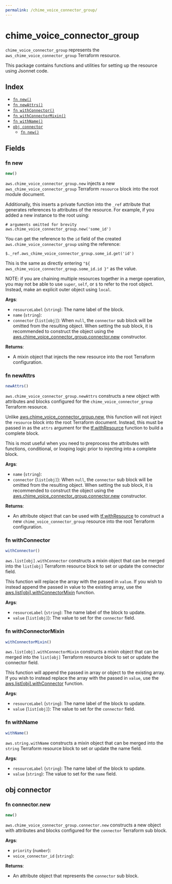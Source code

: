 ```yaml
---
permalink: /chime_voice_connector_group/
---
```


# chime_voice_connector_group

`chime_voice_connector_group` represents the `aws_chime_voice_connector_group` Terraform resource.



This package contains functions and utilities for setting up the resource using Jsonnet code.


## Index

* [`fn new()`](#fn-new)
* [`fn newAttrs()`](#fn-newattrs)
* [`fn withConnector()`](#fn-withconnector)
* [`fn withConnectorMixin()`](#fn-withconnectormixin)
* [`fn withName()`](#fn-withname)
* [`obj connector`](#obj-connector)
  * [`fn new()`](#fn-connectornew)

## Fields

### fn new

```ts
new()
```


`aws.chime_voice_connector_group.new` injects a new `aws_chime_voice_connector_group` Terraform `resource`
block into the root module document.

Additionally, this inserts a private function into the `_ref` attribute that generates references to attributes of the
resource. For example, if you added a new instance to the root using:

    # arguments omitted for brevity
    aws.chime_voice_connector_group.new('some_id')

You can get the reference to the `id` field of the created `aws.chime_voice_connector_group` using the reference:

    $._ref.aws_chime_voice_connector_group.some_id.get('id')

This is the same as directly entering `"${ aws_chime_voice_connector_group.some_id.id }"` as the value.

NOTE: if you are chaining multiple resources together in a merge operation, you may not be able to use `super`, `self`,
or `$` to refer to the root object. Instead, make an explicit outer object using `local`.

**Args**:
  - `resourceLabel` (`string`): The name label of the block.
  - `name` (`string`): 
  - `connector` (`list[obj]`):  When `null`, the `connector` sub block will be omitted from the resulting object. When setting the sub block, it is recommended to construct the object using the [aws.chime_voice_connector_group.connector.new](#fn-chime_voice_connector_groupconnectornew) constructor.

**Returns**:
- A mixin object that injects the new resource into the root Terraform configuration.


### fn newAttrs

```ts
newAttrs()
```


`aws.chime_voice_connector_group.newAttrs` constructs a new object with attributes and blocks configured for the `chime_voice_connector_group`
Terraform resource.

Unlike [aws.chime_voice_connector_group.new](#fn-chime_voice_connector_groupnew), this function will not inject the `resource`
block into the root Terraform document. Instead, this must be passed in as the `attrs` argument for the
[tf.withResource](https://github.com/tf-libsonnet/core/tree/main/docs#fn-withresource) function to build a complete block.

This is most useful when you need to preprocess the attributes with functions, conditional, or looping logic prior to
injecting into a complete block.

**Args**:
  - `name` (`string`): 
  - `connector` (`list[obj]`):  When `null`, the `connector` sub block will be omitted from the resulting object. When setting the sub block, it is recommended to construct the object using the [aws.chime_voice_connector_group.connector.new](#fn-chime_voice_connector_groupconnectornew) constructor.

**Returns**:
  - An attribute object that can be used with [tf.withResource](https://github.com/tf-libsonnet/core/tree/main/docs#fn-withresource) to construct a new `chime_voice_connector_group` resource into the root Terraform configuration.


### fn withConnector

```ts
withConnector()
```

`aws.list[obj].withConnector` constructs a mixin object that can be merged into the `list[obj]`
Terraform resource block to set or update the connector field.

This function will replace the array with the passed in `value`. If you wish to instead append the
passed in value to the existing array, use the [aws.list[obj].withConnectorMixin](TODO) function.


**Args**:
  - `resourceLabel` (`string`): The name label of the block to update.
  - `value` (`list[obj]`): The value to set for the `connector` field.


### fn withConnectorMixin

```ts
withConnectorMixin()
```

`aws.list[obj].withConnectorMixin` constructs a mixin object that can be merged into the `list[obj]`
Terraform resource block to set or update the connector field.

This function will append the passed in array or object to the existing array. If you wish
to instead replace the array with the passed in `value`, use the [aws.list[obj].withConnector](TODO)
function.


**Args**:
  - `resourceLabel` (`string`): The name label of the block to update.
  - `value` (`list[obj]`): The value to set for the `connector` field.


### fn withName

```ts
withName()
```

`aws.string.withName` constructs a mixin object that can be merged into the `string`
Terraform resource block to set or update the name field.



**Args**:
  - `resourceLabel` (`string`): The name label of the block to update.
  - `value` (`string`): The value to set for the `name` field.


## obj connector



### fn connector.new

```ts
new()
```


`aws.chime_voice_connector_group.connector.new` constructs a new object with attributes and blocks configured for the `connector`
Terraform sub block.



**Args**:
  - `priority` (`number`): 
  - `voice_connector_id` (`string`): 

**Returns**:
  - An attribute object that represents the `connector` sub block.

